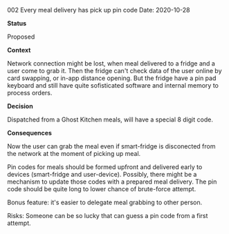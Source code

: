 002 Every meal delivery has pick up pin code
Date: 2020-10-28

**Status** 

Proposed

**Context**

Network connection might be lost, when meal delivered to a fridge and a user come to grab it. Then the fridge can't check data of the user online by card swapping, or in-app distance opening. 
But the fridge have a pin pad keyboard and still have quite sofisticated software and internal memory to process orders. 

**Decision**

Dispatched from a Ghost Kitchen meals, will have a special 8 digit code. 

**Consequences**

Now the user can grab the meal even if smart-fridge is disconected from the network at the moment of picking up meal. 

Pin codes for meals should be formed upfront and delivered early to devices (smart-fridge and user-device). Possibly, there might be a mechanism to update those codes with a prepared meal delivery. The pin code should be quite long to lower chance of brute-force attempt.   

Bonus feature: it's easier to delegate meal grabbing to other person. 

Risks: Someone can be so lucky that can guess a pin code from a first attempt. 
